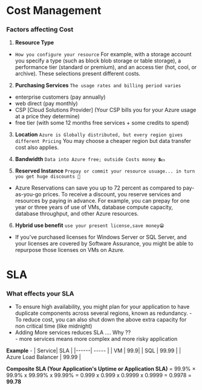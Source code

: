 

# Cost Management 

### Factors affecting Cost 

1. **Resource Type**
- `How you configure your resource`
For example, with a storage account you specify a type (such as block blob storage or table storage), a performance tier (standard or premium), and an access tier (hot, cool, or archive). These selections present different costs.

2. **Purchasing Services**
`The usage rates and billing period varies`
- enterprise customers (pay annually)
- web direct (pay monthly)
- CSP [Cloud Solutions Provider] (Your CSP bills you for your Azure usage at a price they determine)
- free tier (with some 12 months free services + some credits to spend)

3. **Location**
`Azure is Globally distributed, but every region gives different Pricing`
You may choose a cheaper region but data transfer cost also applies. 

4. **Bandwidth**
`Data into Azure free; outside Costs money 💲💵`

5. **Reserved Instance**
`Prepay or commit your resource usuage... in turn you get huge discounts 🤑`
- Azure Reservations can save you up to 72 percent as compared to pay-as-you-go prices. To receive a discount, you reserve services and resources by paying in advance.
For example, you can prepay for one year or three years of use of VMs, database compute capacity, database throughput, and other Azure resources.

6. **Hybrid use benefit** 
`use your present license,save money😁`
- If you've purchased licenses for Windows Server or SQL Server, and your licenses are covered by Software Assurance, you might be able to repurpose those licenses on VMs on Azure.

# SLA

### What effects your SLA
- To ensure high availability, you might plan for your application to have duplicate components across several regions, known as redundancy. 
        - To reduce cost, you can also shut down the above extra capacity for non critical time (like midnight)
- Adding More services reduces SLA .... Why ?? <br>
        - more services means more complex and more risky application
  
**Example** - 
| Service| SLA |
|------| ----- |
| VM | 99.9|
| SQL | 99.99 |
| Azure Load Balancer | 99.99 |

**Composite SLA (Your Application's Uptime or Application SLA)** = 99.9% × 99.9% x 99.99% x 99.99% = 0.999 x 0.999 x 0.9999 x 0.9999 = 0.9978 = **99.78**
